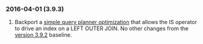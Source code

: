 ### 2016\-04\-01 (3\.9\.3\)

1. Backport a
 [simple query planner optimization](https://www.sqlite.org/src/info/c648539b52ca28c0)
 that allows the IS operator
 to drive an index on a LEFT OUTER JOIN. No other changes from the
 [version 3\.9\.2](#version_3_9_2) baseline.




